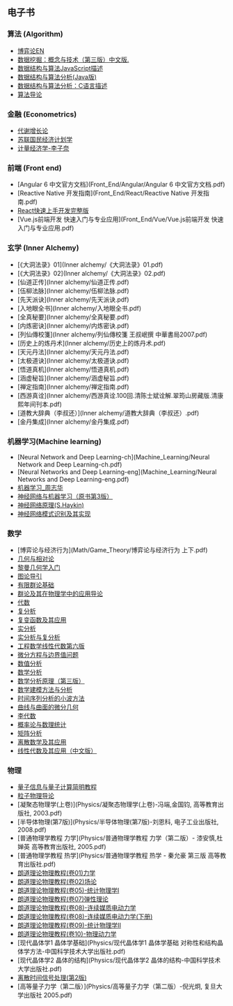 ## 电子书


### 算法 (Algorithm)
* <a href="Algorithm/algorithmic-game-theory(en).pdf">博弈论EN</a>
* [数据挖掘：概念与技术（第三版）中文版.](Algorithm/数据挖掘：概念与技术（第三版）中文版.pdf)
* [数据结构与算法JavaScript描述](Algorithm/数据结构与算法JavaScript描述.pdf)
* <a href="Algorithm/数据结构与算法分析(Java版).pdf">数据结构与算法分析(Java版)</a>
* [数据结构与算法分析：C语言描述](Algorithm/数据结构与算法分析：C语言描述.pdf)
* [算法导论](Algorithm/算法导论.pdf)

### 金融 (Econometrics)

* [代谢增长论](Econometrics/代谢增长论.pdf)
* [苏联国民经济计划学](Econometrics/苏联国民经济计划学+.pdf)
* [计量经济学-李子奈](Econometrics/计量经济学-李子奈.pdf)


### 前端 (Front end)

* [Angular 6 中文官方文档](Front_End/Angular/Angular 6 中文官方文档.pdf)
* [Reactive Native 开发指南](Front_End/React/Reactive Native 开发指南.pdf)
* [React快速上手开发完整版](Front_End/React/React快速上手开发完整版.pdf)
* [Vue.js前端开发 快速入门与专业应用](Front_End/Vue/Vue.js前端开发 快速入门与专业应用.pdf)

### 玄学 (Inner Alchemy)

* [《大洞法录》01](Inner alchemy/《大洞法录》01.pdf)
* [《大洞法录》02](Inner alchemy/《大洞法录》02.pdf)
* [仙道正传](Inner alchemy/仙道正传.pdf)
* [伍柳法脉](Inner alchemy/伍柳法脉.pdf)
* [先天派诀](Inner alchemy/先天派诀.pdf)
* [入地眼全书](Inner alchemy/入地眼全书.pdf)
* [全真秘要](Inner alchemy/全真秘要.pdf)
* [内炼密诀](Inner alchemy/内炼密诀.pdf)
* [列仙傳校箋](Inner alchemy/列仙傳校箋 王叔岷撰 中華書局2007.pdf)
* [历史上的炼丹术](Inner alchemy/历史上的炼丹术.pdf)
* [天元丹法](Inner alchemy/天元丹法.pdf)
* [太极道诀](Inner alchemy/太极道诀.pdf)
* [悟道真机](Inner alchemy/悟道真机.pdf)
* [涵虚秘旨](Inner alchemy/涵虚秘旨.pdf)
* [禅定指南](Inner alchemy/禅定指南.pdf)
* [西游真诠](Inner alchemy/西游真诠.100回.清陈士斌诠解.翠筠山房藏版.清康熙年间刊本.pdf)
* [道教大辞典（李叔还）](Inner alchemy/道教大辞典（李叔还）.pdf)
* [金丹集成](Inner alchemy/金丹集成.pdf)

### 机器学习(Machine learning)

* [Neural Network and Deep Learning-ch](Machine_Learning/Neural Network and Deep Learning-ch.pdf)
* [Neural Networks and Deep Learning-eng](Machine_Learning/Neural Networks and Deep Learning-eng.pdf)
* [机器学习_周志华](Machine_Learning/机器学习_周志华.pdf)
* [神经网络与机器学习（原书第3版）](Machine_Learning/神经网络与机器学习（原书第3版）.pdf)
* <a href="Machine_Learning/神经网络原理(S.Haykin).pdf">神经网络原理(S.Haykin)</a>
* [神经网络模式识别及其实现](Machine_Learning/神经网络模式识别及其实现.pdf)


### 数学

* [博弈论与经济行为](Math/Game_Theory/博弈论与经济行为 上下.pdf)
* [几何与相对论](Math/Geometric/几何与相对论.pdf)
* [黎曼几何学入门](Math/Geometric/黎曼几何学入门.pdf)
* [图论导引](Math/Group_Theory/图论导引(中文版.原书第2版)-[美]Douglas.B.West-机械工业出版社.pdf)
* [有限群论基础](Math/Group_Theory/有限群论基础.pdf)
* [群论及其在物理学中的应用导论](Math/Group_Theory/群论及其在物理学中的应用导论.pdf)
* [代数](Math/代数(中文版)-[美]迈克尔-阿廷-机械工业出版社.pdf)
* [复分析](Math/复分析(中文版.原书第3版)-[美]Lars.V.Ahlfors-机械工业出版社-2005.pdf)
* [复变函数及其应用](Math/复变函数及其应用(中文版.原书第7版)-[美]James.Ward.Brown-机械工业出版社-2005.pdf)
* [实分析](Math/实分析(中文版.原书第3版)-[美]H.L.Royden-机械工业出版社-2006.pdf)
* [实分析与复分析](Math/实分析与复分析(中文版.原书第3版)-[美]Walter.Rudin-机械工业出版社.pdf)
* [工程数学线性代数第六版](Math/工程数学线性代数第六版.pdf)
* [微分方程与边界值问题](Math/微分方程与边界值问题(高清版).pdf)
* [数值分析](Math/数值分析(中文版.原书第3版)-[美]David.Kincaid-机械工业出版社.pdf)
* [数学分析](Math/数学分析(中文版.原书第2版)-[美]Tom.M.Apostol-机械工业出版社-2006.pdf)
* [数学分析原理（第三版）](Math/数学分析原理（第三版）.pdf)
* [数学建模方法与分析](Math/数学建模方法与分析(中文版.原书第2版)-[新西兰]米尔斯切特-机械工业出版社-2005.pdf)
* [时间序列分析的小波方法](Math/时间序列分析的小波方法(中文版)-[美]珀西瓦尔-程正兴(译)-机械工业出版社-2006.pdf)
* [曲线与曲面的微分几何](Math/曲线与曲面的微分几何(中文版)-[美]Manfredo.Do.Carmo-机械工业出版社.pdf)
* [李代数](Math/李代数.pdf)
* [概率论与数理统计](Math/概率论与数理统计-浙大版（第四版）教材.pdf)
* [矩阵分析](Math/矩阵分析(中文版)-[美]Roger.A.Horm-机械工业出版社-2005.pdf)
* [离散数学及其应用](Math/离散数学及其应用（原书第6版）.Kenneth.H.Rosen.pdf)
* [线性代数及其应用（中文版）](Math/线性代数及其应用（中文版）.pdf)

### 物理

* [量子信息与量子计算简明教程](Physics/[量子信息与量子计算简明教程].陈汉武.pdf)
* [粒子物理导论](Physics/《粒子物理导论》-格里菲斯.pdf)
* [凝聚态物理学(上卷)](Physics/凝聚态物理学(上卷)-冯端,金国钧, 高等教育出版社, 2003.pdf)
* [半导体物理(第7版)](Physics/半导体物理(第7版)-刘恩科, 电子工业出版社, 2008.pdf)
* [普通物理学教程 力学](Physics/普通物理学教程 力学（第二版）- 漆安慎,杜婵英 高等教育出版社, 2005.pdf)
* [普通物理学教程 热学](Physics/普通物理学教程 热学 - 秦允豪 第三版 高等教育出版社.pdf)
* [朗道理论物理教程(卷01)力学](Physics/朗道理论物理教程(卷01)-力学(第5版)-[俄]朗道＆栗弗席兹-李俊峰＆鞠国兴(译).pdf)
* <a href="Physics/朗道理论物理教程(卷02)-场论(第8版)-[俄]朗道＆栗弗席兹-)欣＆任朗(译).pdf">朗道理论物理教程(卷02)场论</a>
* [朗道理论物理教程(卷05)-统计物理学I](Physics/朗道理论物理教程(卷05)-统计物理学I(第5版)-[俄]朗道＆栗弗席兹-束仁贵＆束莼(译).pdf)
* [朗道理论物理教程(卷07)弹性理论](Physics/朗道理论物理教程(卷07)-弹性理论(第5版)-[俄]朗道＆栗弗席兹-曹富新(译).pdf)
* [朗道理论物理教程(卷08)-连续媒质电动力学](Physics/朗道理论物理教程(卷08)-连续媒质电动力学(上册).pdf)
* [朗道理论物理教程(卷08)-连续媒质电动力学(下册)](Physics/朗道理论物理教程(卷08)-连续媒质电动力学(下册).pdf)
* [朗道理论物理教程(卷09)-统计物理学II](Physics/朗道理论物理教程(卷09)-统计物理学II：凝聚态理论(第4版)-[俄]栗弗席兹＆皮塔耶夫斯基-王锡绂(译).pdf)
* [朗道理论物理教程(卷10)-物理动力学](Physics/朗道理论物理教程(卷10)-物理动力学(第2版)-徐锡申＆徐春华(译).pdf)
* [现代晶体学1 晶体学基础](Physics/现代晶体学1 晶体学基础 对称性和结构晶体学方法-中国科学技术大学出版社.pdf)
* [现代晶体学2 晶体的结构](Physics/现代晶体学2 晶体的结构-中国科学技术大学出版社.pdf)
* [离散时间信号处理(第2版)](Physics/离散时间信号处理(第2版)_奥本海默.pdf)
* [高等量子力学（第二版）](Physics/高等量子力学（第二版）-倪光炯, 复旦大学出版社 2005.pdf)








